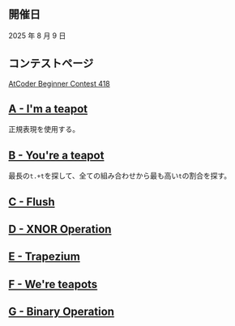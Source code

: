 ## 開催日

2025 年 8 月 9 日

## コンテストページ

[AtCoder Beginner Contest 418](https://atcoder.jp/contests/abc418)

## [A - I'm a teapot](https://atcoder.jp/contests/abc418/tasks/abc418_a)

正規表現を使用する。

## [B - You're a teapot](https://atcoder.jp/contests/abc418/tasks/abc418_b)

最長の`t.+t`を探して、全ての組み合わせから最も高い`t`の割合を探す。

## [C - Flush](https://atcoder.jp/contests/abc418/tasks/abc418_c)

## [D - XNOR Operation](https://atcoder.jp/contests/abc418/tasks/abc418_d)

## [E - Trapezium](https://atcoder.jp/contests/abc418/tasks/abc418_e)

## [F - We're teapots](https://atcoder.jp/contests/abc418/tasks/abc418_f)

## [G - Binary Operation](https://atcoder.jp/contests/abc418/tasks/abc418_g)
